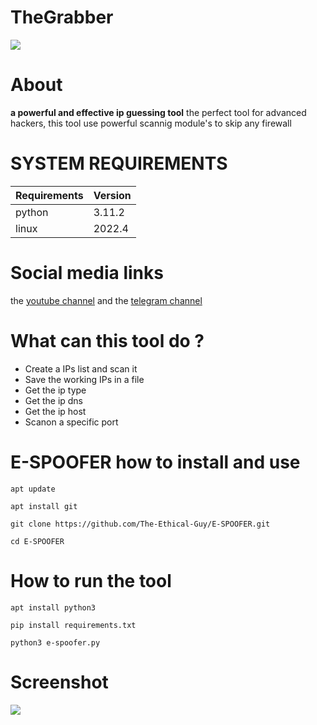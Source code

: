 # TheGrabber
![](https://files.catbox.moe/y1ndmh.png)
# About
<b>a powerful and effective ip guessing tool</b> the perfect tool for advanced hackers, this tool use powerful scannig module's to skip any firewall

# SYSTEM REQUIREMENTS
| Requirements   | Version            |
| -------------- | ------------------ |
| python         | 3.11.2             |
| linux          | 2022.4             |
 
# Social media links
the <a href="https://www.youtube.com/@TheEthicalGuy">youtube channel</a> and the
<a href="">telegram channel</a>
 
# What can this tool do ?

<ul>
 <li>Create a IPs list and scan it</li>
 <li>Save the working IPs in a file</li>
 <li>Get the ip type</li>
 <li>Get the ip dns</li>
 <li>Get the ip host</li>
 <li>Scanon a specific port</li>
 </ul>

# E-SPOOFER how to install and use

```
apt update
```
```
apt install git
```
```
git clone https://github.com/The-Ethical-Guy/E-SPOOFER.git
```
```
cd E-SPOOFER
```

# How to run the tool

```
apt install python3  
```
```
pip install requirements.txt
```
```
python3 e-spoofer.py
```

# Screenshot
![](https://files.catbox.moe/y1ndmh.png)

